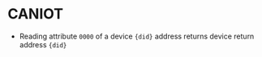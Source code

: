 # CANIOT

- Reading attribute `0000` of a device `{did}` address returns device return address `{did}`